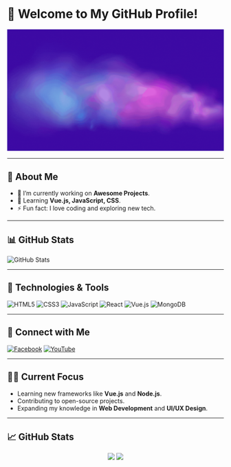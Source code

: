 # 🌟 Welcome to My GitHub Profile!

![Loading Animation](https://raw.githubusercontent.com/huutai2312/huutai2312/master/intro-git.gif)

---

## 🚀 About Me
- 🔭 I’m currently working on **Awesome Projects**.
- 🌱 Learning **Vue.js, JavaScript, CSS**.
- ⚡ Fun fact: I love coding and exploring new tech.

---

## 📊 GitHub Stats
![GitHub Stats](https://github-readme-stats.vercel.app/api?username=minhtri2404&show_icons=true&theme=radical)

---

## 🔧 Technologies & Tools
![HTML5](https://img.shields.io/badge/html5-%23E34F26.svg?style=for-the-badge&logo=html5&logoColor=white)
![CSS3](https://img.shields.io/badge/css3-%231572B6.svg?style=for-the-badge&logo=css3&logoColor=white)
![JavaScript](https://img.shields.io/badge/javascript-%23323330.svg?style=for-the-badge&logo=javascript&logoColor=%23F7DF1E)
![React](https://img.shields.io/badge/react-%2361DAFB.svg?style=for-the-badge&logo=react&logoColor=black)
![Vue.js](https://img.shields.io/badge/vue.js-%234FC08D.svg?style=for-the-badge&logo=vue.js&logoColor=white)
![MongoDB](https://img.shields.io/badge/mongodb-%2347A248.svg?style=for-the-badge&logo=mongodb&logoColor=white)

---

## 📢 Connect with Me
[![Facebook](https://img.shields.io/badge/Facebook-%231877F2.svg?style=for-the-badge&logo=facebook&logoColor=white)](https://facebook.com/your-profile)
[![YouTube](https://img.shields.io/badge/YouTube-%23FF0000.svg?style=for-the-badge&logo=youtube&logoColor=white)](https://youtube.com/your-channel)

---

## 🧑‍💻 Current Focus
- Learning new frameworks like **Vue.js** and **Node.js**.
- Contributing to open-source projects.
- Expanding my knowledge in **Web Development** and **UI/UX Design**.

---

## 📈 GitHub Stats
<div align="center">
    <img src="https://github-readme-stats.vercel.app/api?username=minhtri2404&theme=radical&hide_border=false&include_all_commits=true&count_private=true" />
    <img height="195px" src="https://github-readme-stats.vercel.app/api/top-langs/?username=minhtri2404&theme=radical&hide_border=false&include_all_commits=true&count_private=true&layout=compact" />
</div>

